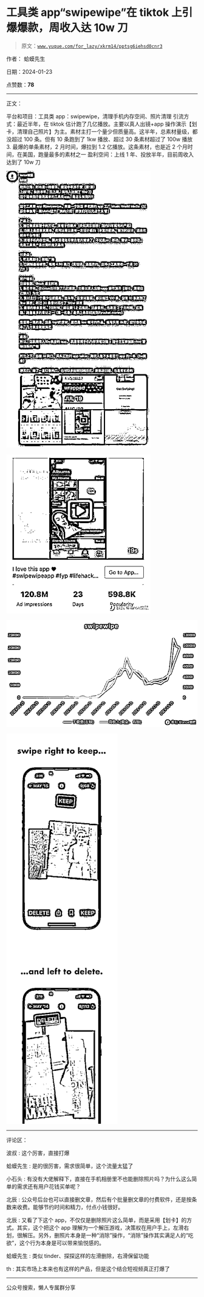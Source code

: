 # 工具类 app“swipewipe”在 tiktok 上引爆爆款，周收入达 10w 刀

> 原文：[`www.yuque.com/for_lazy/xkrm14/pptsg6iehsd0cnr3`](https://www.yuque.com/for_lazy/xkrm14/pptsg6iehsd0cnr3)

作者： 蛤蟆先生

日期：2024-01-23

点赞数：**78**

* * *

正文：

平台和项目：工具类 app：swipewipe，清理手机内存空间、照片清理 引流方式：最近半年，在 tiktok 估计跑了几亿播放。主要以真人出镜+app
操作演示【划卡，清理自己照片】为主。素材主打一个量少但质量高。这半年，总素材量级，都没超过 100 条。但有 10 条跑到了 1kw 播放、超过 30
条素材超过了 100w 播放 3\. 最爆的单条素材，2 月时间，爆拉到 1.2 亿播放。这条素材，也是近 2 个月时间，在美国，跑量最多的素材之一
盈利空间：上线 1 年、投放半年，目前周收入达到了 10w 刀

![](img/937eb10ebf776d0595073e231377c1ee.png)

![](img/cb716ab499049e755da720c99aa5e183.png)

![](img/1d62a63769d47512358e790ba8b16cc5.png)

![](img/dfb0200deea90a39f773f87c4b91fff5.png)

* * *

评论区：

波叔 : 这个厉害，直接打爆

蛤蟆先生 : 是的很厉害，需求很简单，这个流量太猛了

小石头 : 有没有大佬解释下，直接在手机相册里不也能删除照片吗？为什么这么简单的需求还有用户花钱买单呢？

北辰 : 公众号后台也可以直接删文章，然后有个批量删文章的付费软件，还是按条数来收费。能够节约时间和精力，付点小钱很好。

北辰 : 又看了下这个 app，不仅仅是删除照片这么简单，而是采用【划卡】的方式。其实，这个把这个 app 理解为一个解压游戏，决策权在用户手上，左滑右划，很解压。另外，删照片本身是一种“消除”操作，“消除”操作其实满足人的“吃欲”，这个行为本身是可以带来愉悦感的。

蛤蟆先生 : 类似 tinder、探探这样的左滑删除，右滑保留功能

th : 其实市场上本来也有这样的产品，但是这个结合短视频真正打爆了

* * *

公众号搜索，懒人专属群分享